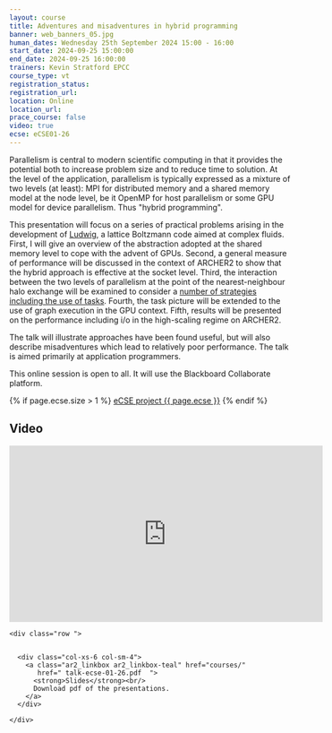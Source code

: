 ```yaml
---
layout: course
title: Adventures and misadventures in hybrid programming
banner: web_banners_05.jpg
human_dates: Wednesday 25th September 2024 15:00 - 16:00
start_date: 2024-09-25 15:00:00
end_date: 2024-09-25 16:00:00
trainers: Kevin Stratford EPCC
course_type: vt
registration_status:
registration_url:
location: Online
location_url:
prace_course: false
video: true
ecse: eCSE01-26
---
```


Parallelism is central to modern scientific computing in that it provides
the potential both to increase problem size and to reduce time to solution.
At the level of the application, parallelism is typically expressed as a
mixture of two levels (at least): MPI for distributed memory and a shared
memory model at the node level, be it OpenMP for host parallelism
or some GPU model for device parallelism. Thus "hybrid programming".

This presentation will focus on a series of practical problems arising
in the development of [Ludwig](https://github.com/ludwig-cf/ludwig), a lattice Boltzmann code aimed at complex
fluids. First, I will give an overview of the abstraction adopted at
the shared memory level to cope with the advent of GPUs. Second, a
general measure of performance will be discussed in the context of ARCHER2
to show that the hybrid approach is effective at the socket level.
Third, the interaction between the two levels of parallelism at the
point of the nearest-neighbour halo exchange will be examined to
consider a [number of strategies including the use of tasks](https://www.archer2.ac.uk/ecse/reports/ARCHER2-eCSE01-26-technical-report.pdf). Fourth,
the task picture will be extended to the use of graph execution in the
GPU context. Fifth, results will be presented on the performance including
i/o in the high-scaling regime on ARCHER2.

The talk will illustrate approaches have been found useful, but will also
describe misadventures which lead to relatively poor performance. The
talk is aimed primarily at application programmers.  


This online session is open to all. It will use the Blackboard Collaborate platform.

{% if page.ecse.size > 1 %}
<a href="{{ site.baseurl }}/ecse/reports/{{ page.ecse }}">eCSE project {{ page.ecse }}</a>
{% endif %}

<section id="service">

<!--
  <div class="row ">	

      <div class="col-xs-6 col-sm-4">
        <a class="ar2_linkbox ar2_linkbox-teal" 
          href="https://eu.bbcollab.com/guest/fdc3dd1378d84824955b4b28a11d60eb">
          <strong>Join Session</strong><br/>
          Join this online session in your browser
        </a>
      </div>

      <div class="col-xs-6 col-sm-4">
        <a class="ar2_linkbox ar2_linkbox-green" href="courses/"
           href="myevents.ics">
          <strong>Add to Calendar</strong><br/>
          Download ICS file to add this event to your calendar complete with join link
        </a>
      </div>


											
  </div>


-->


<h2><a name="video">Video</a></h2>

<div>

<iframe title="Video"  width="560" height="315" src="https://www.youtube.com/embed/6xwXlOlS6Rk  " frameborder="0" allow="accelerometer; autoplay; encrypted-media; gyroscope; picture-in-picture" allowfullscreen></iframe>

</div>





<section id="service">

    <div class="row ">	


      <div class="col-xs-6 col-sm-4">
        <a class="ar2_linkbox ar2_linkbox-teal" href="courses/"
           href=" talk-ecse-01-26.pdf  ">
          <strong>Slides</strong><br/>
          Download pdf of the presentations.
        </a>
      </div>
										
    </div>

</section>

